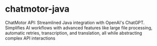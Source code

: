 # chatmotor-java
ChatMotor API: Streamlined Java integration with OpenAI's ChatGPT. Simplifies AI workflows with advanced features like large file processing, automatic retries, transcription, and translation, all while abstracting complex API interactions
